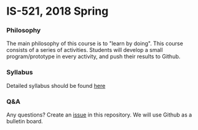 # IS-521, 2018 Spring

### Philosophy

The main philosophy of this course is to "learn by doing". This course consists
of a series of activities. Students will develop a small program/prototype in
every activity, and push their results to Github.

### Syllabus

Detailed syllabus should be found [here](Syllabus.md)

### Q&A

Any questions? Create an [issue](Issues.md) in this repository. We will use
Github as a bulletin board.
